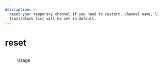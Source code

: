 ```yaml
---
description: >-
  Reset your temporary channel if you need to restart. Channel name, limit
  trust/block list will be set to default.
---
```


# reset

<figure><img src="../../.gitbook/assets/image (43).png" alt=""><figcaption><p>Usage</p></figcaption></figure>
